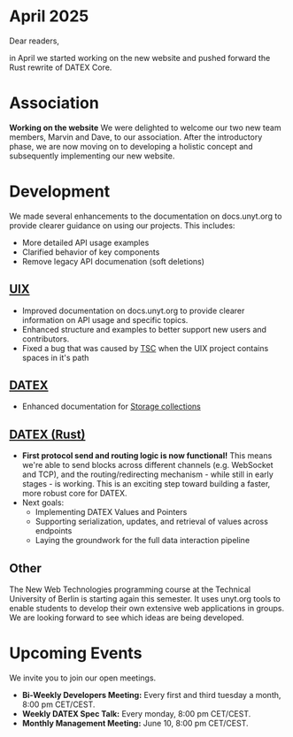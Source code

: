 # April 2025

Dear readers,

in April we started working on the new website and pushed forward the Rust rewrite of DATEX Core.

# Association

**Working on the website**
We were delighted to welcome our two new team members, Marvin and Dave, to our association.
After the introductory phase, we are now moving on to developing a holistic concept and subsequently
implementing our new website.

# Development
We made several enhancements to the documentation on docs.unyt.org to provide clearer guidance on using our projects. This includes:

* More detailed API usage examples
* Clarified behavior of key components
* Remove legacy API documenation (soft deletions)

## [UIX](https://github.com/unyt-org/uix/pulls?q=is:closed%20created:2025-04-01..2025-05-13)
* Improved documentation on docs.unyt.org to provide clearer information on API usage and specific topics.
* Enhanced structure and examples to better support new users and contributors.
* Fixed a bug that was caused by [TSC](https://github.com/microsoft/TypeScript) when the UIX project contains spaces in it's path

## [DATEX](https://github.com/unyt-org/datex-core-js-legacy/pulls?q=is:closed%20created:2025-04-01..2025-04-01)
* Enhanced documentation for [Storage collections](https://github.com/unyt-org/datex-core-js-legacy/blob/main/docs/manual/15%20Storage%20Collections.md)

## [DATEX (Rust)](https://github.com/unyt-org/datex-core)
* **First protocol send and routing logic is now functional!** This means we're able to send blocks across different channels (e.g. WebSocket and TCP), and the routing/redirecting mechanism - while still in early stages - is working. This is an exciting step toward building a faster, more robust core for DATEX.
* Next goals:
  * Implementing DATEX Values and Pointers
  * Supporting serialization, updates, and retrieval of values across endpoints
  * Laying the groundwork for the full data interaction pipeline


## Other
The New Web Technologies programming course at the Technical University of Berlin is starting again this semester.
It uses unyt.org tools to enable students to develop their own extensive web applications in groups. We are looking forward to see which ideas are being developed.

# Upcoming Events 

We invite you to join our open meetings.

* **Bi-Weekly Developers Meeting:** Every first and third tuesday a month, 8:00 pm CET/CEST.
* **Weekly DATEX Spec Talk:** Every monday, 8:00 pm CET/CEST.
* **Monthly Management Meeting:** June 10, 8:00 pm CET/CEST.
